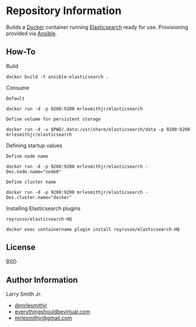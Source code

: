 Repository Information
======================
Builds a [Docker] container running [Elasticsearch] ready for use. Provisioning provided via [Ansible].

How-To
------
Build
```
docker build -t ansible-elasticsearch .
```

Consume

`Default`
```
docker run -d -p 9200:9200 mrlesmithjr/elasticsearch
```
`Define volume for persistent storage`
```
docker run -d -v $PWD/.data:/usr/share/elasticsearch/data -p 9200:9200 mrlesmithjr/elasticsearch
```

Defining startup values

`Define node name`
```
docker run -d -p 9200:9200 mrlesmithjr/elasticsearch -Des.node.name="node0"
```
`Define cluster name`
```
docker run -d -p 9200:9200 mrlesmithjr/elasticsearch -Des.cluster.name="docker"
```

Installing Elasticsearch plugins

`royrusso/elasticsearch-HQ`
```
docker exec containername plugin install royrusso/elasticsearch-HQ
```

License
-------

BSD

Author Information
------------------

Larry Smith Jr.
- [@mrlesmithjr]
- [everythingshouldbevirtual.com]
- [mrlesmithjr@gmail.com]


[Elasticsearch]: <https://elastic.co>
[Docker]: <https://www.docker.com>
[Ansible]: <https://www.ansible.com/>
[@mrlesmithjr]: <https://twitter.com/mrlesmithjr>
[everythingshouldbevirtual.com]: <http://everythingshouldbevirtual.com>
[mrlesmithjr@gmail.com]: <mailto:mrlesmithjr@gmail.com>
